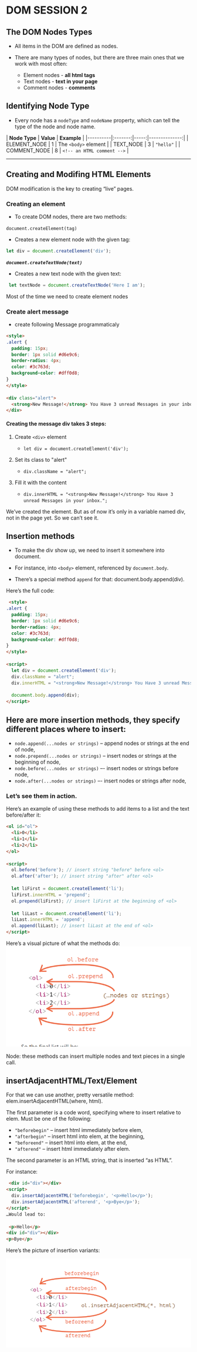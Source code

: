 # DOM SESSION 2

## The DOM Nodes Types

- All items in the DOM are defined as nodes.
- There are many types of nodes, but there are three main ones that we work with most often:

  - Element nodes   - __all html tags__
  - Text nodes      - __text in your page__
  - Comment nodes   - __comments__

## Identifying Node Type

- Every node has a `nodeType` and `nodeName` property, which can tell the type of the node and node name.

| **Node Type**      | **Value** |  **Example** |
|----------|:-------:|-----:|--------------:|
| ELEMENT_NODE       |    1 | The `<body>` element |
| TEXT_NODE          |    3 | `"hello"` |
| COMMENT_NODE       |    8 | `<!-- an HTML comment -->` |

---

## Creating and Modifing HTML Elements

DOM modification is the key to creating “live” pages.

### Creating an element

- To create DOM nodes, there are two methods:

`document.createElement(tag)`

- Creates a new element node with the given tag:

```js
let div = document.createElement('div');
```

***`document.createTextNode(text)`***

- Creates a new text node with the given text:

```js
 let textNode = document.createTextNode('Here I am');
 ```

Most of the time we need to create element nodes


### Create alert message

- create following Message programmaticaly  

```html
<style>
.alert {
  padding: 15px;
  border: 1px solid #d6e9c6;
  border-radius: 4px;
  color: #3c763d;
  background-color: #dff0d8;
}
</style>

<div class="alert">
  <strong>New Message!</strong> You Have 3 unread Messages in your inbox.
</div>

```
#### Creating the message div takes 3 steps:

1. Create `<div>` element
    - `let div = document.createElement('div');`

2. Set its class to "alert"
    - `div.className = "alert";`

3. Fill it with the content
    - `div.innerHTML = "<strong>New Message!</strong> You Have 3 unread Messages in your inbox.";`

We’ve created the element. But as of now it’s only in a variable named div, not in the page yet. So we can’t see it.

## Insertion methods

- To make the div show up, we need to insert it somewhere into document. 
- For instance, into `<body>` element, referenced by `document.body`.

- There’s a special method `append` for that: document.body.append(div).

Here’s the full code:

```html
 <style>
.alert {
  padding: 15px;
  border: 1px solid #d6e9c6;
  border-radius: 4px;
  color: #3c763d;
  background-color: #dff0d8;
}
</style>

<script>
  let div = document.createElement('div');
  div.className = "alert";
  div.innerHTML = "<strong>New Message!</strong> You Have 3 unread Messages in your inbox.";

  document.body.append(div);
</script>

```

## Here are more insertion methods, they specify different places where to insert:

- `node.append(...nodes or strings)` – append nodes or strings at the end of node,
- `node.prepend(...nodes or strings)` – insert nodes or strings at the beginning of node,
- `node.before(...nodes or strings)` –- insert nodes or strings before node,
- `node.after(...nodes or strings)` –- insert nodes or strings after node,

### Let’s see them in action.

Here’s an example of using these methods to add items to a list and the text before/after it:

```html
<ol id="ol">
  <li>0</li>
  <li>1</li>
  <li>2</li>
</ol>

<script>
  ol.before('before'); // insert string "before" before <ol>
  ol.after('after'); // insert string "after" after <ol>

  let liFirst = document.createElement('li');
  liFirst.innerHTML = 'prepend';
  ol.prepend(liFirst); // insert liFirst at the beginning of <ol>

  let liLast = document.createElement('li');
  liLast.innerHTML = 'append';
  ol.append(liLast); // insert liLast at the end of <ol>
</script>
```

Here’s a visual picture of what the methods do:
![alt text](./img/append.png "append me")

Node: these methods can insert multiple nodes and text pieces in a single call.


## insertAdjacentHTML/Text/Element

For that we can use another, pretty versatile method: elem.insertAdjacentHTML(where, html).

The first parameter is a code word, specifying where to insert relative to elem. Must be one of the following:

- `"beforebegin"` – insert html immediately before elem,
- `"afterbegin"` – insert html into elem, at the beginning,
- `"beforeend"` – insert html into elem, at the end,
- `"afterend"` – insert html immediately after elem.

The second parameter is an HTML string, that is inserted “as HTML”.

For instance:

```html
 <div id="div"></div>
<script>
  div.insertAdjacentHTML('beforebegin', '<p>Hello</p>');
  div.insertAdjacentHTML('afterend', '<p>Bye</p>');
</script>
…Would lead to:

 <p>Hello</p>
<div id="div"></div>
<p>Bye</p>
```

Here’s the picture of insertion variants:

![insertAdjacentHTML](./img/insertadjacenthtml.png "append me")
